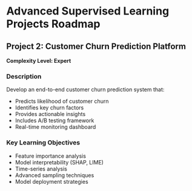 # Advanced Supervised Learning Projects Roadmap
## Project 2: Customer Churn Prediction Platform

**Complexity Level: Expert**

### Description

Develop an end-to-end customer churn prediction system that:

- Predicts likelihood of customer churn
- Identifies key churn factors
- Provides actionable insights
- Includes A/B testing framework
- Real-time monitoring dashboard

### Key Learning Objectives
- Feature importance analysis
- Model interpretability (SHAP, LIME)
- Time-series analysis
- Advanced sampling techniques
- Model deployment strategies
